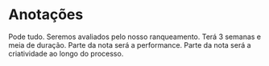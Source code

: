 # Anotações

Pode tudo. Seremos avaliados pelo nosso ranqueamento. Terá 3 semanas e meia de duração.
Parte da nota será a performance.
Parte da nota será a criatividade ao longo do processo.